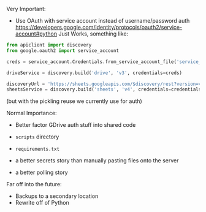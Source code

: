 Very Important:

- Use OAuth with service account instead of username/password auth
  https://developers.google.com/identity/protocols/oauth2/service-account#python Just Works, something like:

```python
from apiclient import discovery
from google.oauth2 import service_account

creds = service_account.Credentials.from_service_account_file('service_acct_private_key.json').with_scopes(['https://www.googleapis.com/auth/spreadsheets', 'https://www.googleapis.com/auth/drive'])

driveService = discovery.build('drive', 'v3', credentials=creds)

discoveryUrl = 'https://sheets.googleapis.com/$discovery/rest?version=v4'
sheetsService = discovery.build('sheets', 'v4', credentials=credentials, discoveryServiceUrl=discoveryUrl)
```

(but with the pickling reuse we currently use for auth)

Normal Importance:

- Better factor GDrive auth stuff into shared code
- `scripts` directory
- `requirements.txt`
- a better secrets story than manually pasting files onto the server

- a better polling story

Far off into the future:

- Backups to a secondary location
- Rewrite off of Python
